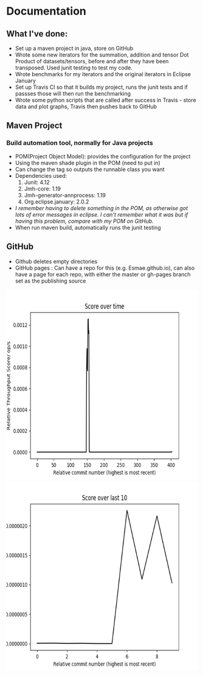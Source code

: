 # Documentation


## What I've done:
* Set up a maven project in java, store on GitHub
* Wrote some new iterators for the summation, addition and tensor Dot Product of datasets/tensors, before and after they have been transposed.  Used junit testing to test my code.
* Wrote benchmarks for my iterators and the original iterators in Eclipse January
* Set up Travis CI so that it builds my project, runs the junit tests and if passses those will then run the benchmarking
* Wrote some python scripts that are called after success in Travis  - store data and plot graphs, Travis then pushes back to GitHub

## Maven Project
### Build automation tool, normally for Java projects
* POM(Project Object Model): provides the configuration for the project
* Using the maven shade plugin in the POM (need to put in)
* Can change the <mainClass> tag so outputs the runnable class you want
* Dependencies used:
  1. Junit: 4.12
  2. Jmh-core: 1.19
  3. Jmh-generator-annprocess: 1.19
  4. Org.eclipse.january: 2.0.2
* *I remember having to delete something in the POM, as otherwise got lots of error messages in eclipse. I can’t remember what it was but if having this problem, compare with my POM on GitHub.*
* When run maven build, automatically runs the junit testing 

## GitHub
* Github deletes empty directories
* GitHub pages : Can have a repo for this (e.g. Esmae.github.io), can also have a page for each repo, with either the master or gh-pages branch set as the publishing source



<!DOCTYPE html>
<html>
<body>

<img src="projan/figures/TimePlot.png" alt="Score over time noRows=50" style="width:600px;height:500px;">
<img src="projan/figures/TimePlotTen.png" alt="Last 10, noRows=50" style="width:600px;height:500px;">
    
</body>
</html> 
